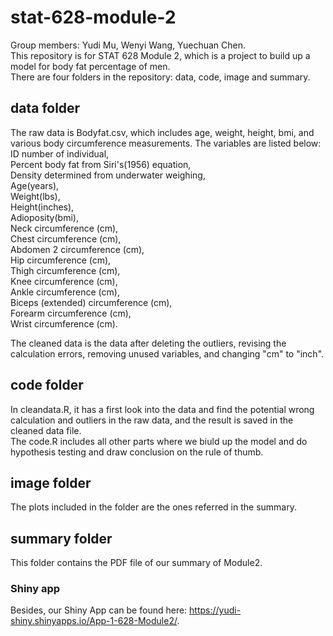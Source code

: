 # stat-628-module-2
Group members: Yudi Mu, Wenyi Wang, Yuechuan Chen.  
This repository is for STAT 628 Module 2, which is a project to build up a model for body fat percentage of men.  
There are four folders in the repository: data, code, image and summary.  
## data folder
The raw data is Bodyfat.csv, which includes age, weight, height, bmi, and various body circumference measurements. The variables are listed below:  
ID number of individual,   
Percent body fat from Siri's(1956) equation,  
Density determined from underwater weighing,  
Age(years),  
Weight(lbs),  
Height(inches),  
Adioposity(bmi),  
Neck circumference (cm),  
Chest circumference (cm),  
Abdomen 2 circumference (cm),  
Hip circumference (cm),  
Thigh circumference (cm),  
Knee circumference (cm),  
Ankle circumference (cm),  
Biceps (extended) circumference (cm),  
Forearm circumference (cm),  
Wrist circumference (cm).  

The cleaned data is the data after deleting the outliers, revising the calculation errors, removing unused variables, and changing "cm" to "inch".
## code folder
In cleandata.R, it has a first look into the data and find the potential wrong calculation and outliers in the raw data, and the result is saved in the cleaned data file.  
The code.R includes all other parts where we biuld up the model and do hypothesis testing and draw conclusion on the rule of thumb.
## image folder
The plots included in the folder are the ones referred in the summary.
## summary folder
This folder contains the PDF file of our summary of Module2.

### Shiny app
Besides, our Shiny App can be found here: https://yudi-shiny.shinyapps.io/App-1-628-Module2/.

